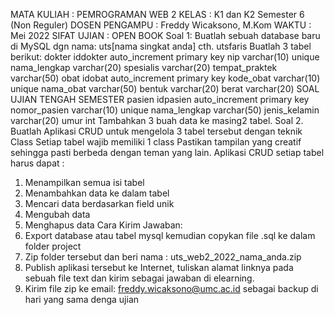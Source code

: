 MATA KULIAH : PEMROGRAMAN WEB 2
KELAS : K1 dan K2 Semester 6 (Non Reguler)
DOSEN PENGAMPU : Freddy Wicaksono, M.Kom
WAKTU : Mei 2022
SIFAT UJIAN : OPEN BOOK
Soal 1:
Buatlah sebuah database baru di MySQL dgn nama: 
uts[nama singkat anda]
cth. utsfaris
Buatlah 3 tabel berikut:
dokter
iddokter auto_increment primary key
nip varchar(10) unique 
nama_lengkap varchar(20) 
spesialis varchar(20) 
tempat_praktek varchar(50)
obat
idobat auto_increment primary key
kode_obat varchar(10) unique 
nama_obat varchar(50) 
bentuk varchar(20)
berat varchar(20)
SOAL
UJIAN TENGAH SEMESTER
pasien
idpasien auto_increment primary key
nomor_pasien varchar(10) unique 
nama_lengkap varchar(50)
jenis_kelamin varchar(20)
umur int
Tambahkan 3 buah data ke masing2 tabel.
Soal 2.
Buatlah Aplikasi CRUD untuk mengelola 3 tabel tersebut dengan teknik Class
Setiap tabel wajib memiliki 1 class
Pastikan tampilan yang creatif sehingga pasti berbeda dengan teman yang lain.
Aplikasi CRUD setiap tabel harus dapat :
1. Menampilkan semua isi tabel
2. Menambahkan data ke dalam tabel
3. Mencari data berdasarkan field unik
4. Mengubah data
5. Menghapus data 
Cara Kirim Jawaban:
1. Export database atau tabel mysql kemudian copykan file .sql ke dalam folder project
2. Zip folder tersebut dan beri nama : uts_web2_2022_nama_anda.zip
3. Publish aplikasi tersebut ke Internet, tuliskan alamat linknya pada sebuah file text dan kirim sebagai 
jawaban di elearning.
4. Kirim file zip ke email: freddy.wicaksono@umc.ac.id sebagai backup di hari yang sama denga ujian